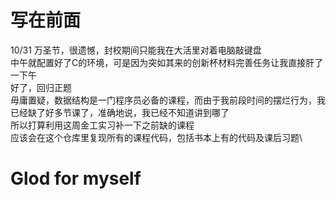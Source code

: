 # 写在前面

10/31 万圣节，很遗憾，封校期间只能我在大活里对着电脑敲键盘\
中午就配置好了C的环境，可是因为突如其来的创新杯材料完善任务让我直接肝了一下午\
好了，回归正题\
毋庸置疑，数据结构是一门程序员必备的课程，而由于我前段时间的摆烂行为，我已经缺了好多节课了，准确地说，我已经不知道讲到哪了\
所以打算利用这周金工实习补一下之前缺的课程\
应该会在这个仓库里复现所有的课程代码，包括书本上有的代码及课后习题\

# Glod for myself